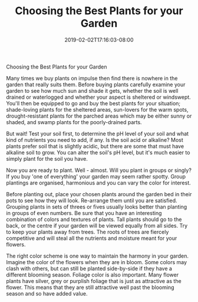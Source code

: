 ﻿---
title: "Choosing the Best Plants for your Garden"
date: 2019-02-02T17:16:03-08:00
description: "Gardening Tips for Web Success"
featured_image: "/images/Gardening.jpg"
tags: ["Gardening"]
---

Choosing the Best Plants for your Garden

Many times we buy plants on impulse then find there is nowhere in the garden that really suits them. Before buying plants carefully examine your garden to see how much sun and shade it gets, whether the soil is well drained or waterlogged and whether your aspect is sheltered or windswept. You'll then be equipped to go and buy the best plants for your situation; shade-loving plants for the sheltered areas, sun-lovers for the warm spots, drought-resistant plants for the parched areas which may be either sunny or shaded, and swamp plants for the poorly-drained parts. 

But wait! Test your soil first, to determine the pH level of your soil and what kind of nutrients you need to add, if any. Is the soil acid or alkaline? Most plants prefer soil that is slightly acidic, but there are some that must have alkaline soil to grow.  You can alter the soil's pH level, but it's much easier to simply plant for the soil you have.

Now you are ready to plant. Well - almost. Will you plant in groups or singly? If you buy 'one of everything' your garden may seem rather spotty. Group plantings are organised, harmonious and you can vary the color for interest. 

Before planting out, place your chosen plants around the garden bed in their pots to see how they will look. Re-arrange them until you are satisfied. Grouping plants in sets of threes or fives usually looks better than planting in groups of even numbers. Be sure that you have an interesting combination of colors and textures of plants. Tall plants should go to the back, or the centre if your garden will be viewed equally from all sides. Try to keep your plants away from trees. The roots of trees are fiercely competitive and will steal all the nutrients and moisture meant for your flowers.

The right color scheme is one way to maintain the harmony in your garden. Imagine the color of the flowers when they are in bloom. Some colors may clash with others, but can still be planted side-by-side if they have a different blooming season. Foliage color is also important. Many flower plants have silver, grey or purplish foliage that is just as attractive as the flower. This means that they are still attractive well past the blooming season and so have added value.

